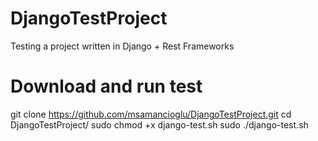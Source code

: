 # DjangoTestProject

Testing a project written in Django + Rest Frameworks


# Download and run test 
 
git clone https://github.com/msamancioglu/DjangoTestProject.git
cd DjangoTestProject/
sudo  chmod +x django-test.sh
sudo ./django-test.sh
